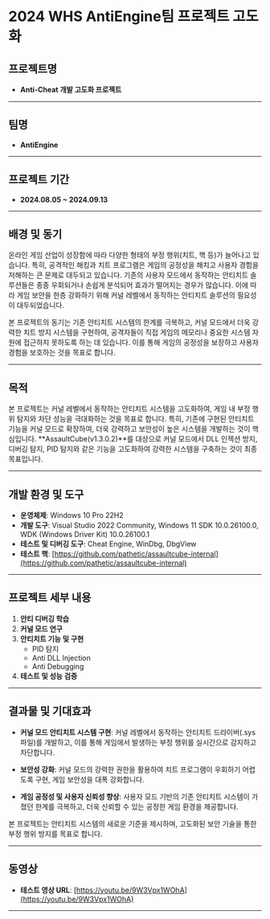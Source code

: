 # 2024 WHS AntiEngine팀 프로젝트 고도화

## 프로젝트명
- **Anti-Cheat 개발 고도화 프로젝트**

---

## 팀명
- **AntiEngine**

---

## 프로젝트 기간
- **2024.08.05 ~ 2024.09.13**

---

## 배경 및 동기
온라인 게임 산업이 성장함에 따라 다양한 형태의 부정 행위(치트, 핵 등)가 늘어나고 있습니다. 특히, 공격적인 해킹과 치트 프로그램은 게임의 공정성을 해치고 사용자 경험을 저해하는 큰 문제로 대두되고 있습니다. 기존의 사용자 모드에서 동작하는 안티치트 솔루션들은 종종 우회되거나 손쉽게 분석되어 효과가 떨어지는 경우가 많습니다. 이에 따라 게임 보안을 한층 강화하기 위해 커널 레벨에서 동작하는 안티치트 솔루션의 필요성이 대두되었습니다.

본 프로젝트의 동기는 기존 안티치트 시스템의 한계를 극복하고, 커널 모드에서 더욱 강력한 치트 방지 시스템을 구현하여, 공격자들이 직접 게임의 메모리나 중요한 시스템 자원에 접근하지 못하도록 하는 데 있습니다. 이를 통해 게임의 공정성을 보장하고 사용자 경험을 보호하는 것을 목표로 합니다.

---

## 목적
본 프로젝트는 커널 레벨에서 동작하는 안티치트 시스템을 고도화하여, 게임 내 부정 행위 탐지와 차단 성능을 극대화하는 것을 목표로 합니다. 특히, 기존에 구현된 안티치트 기능을 커널 모드로 확장하여, 더욱 강력하고 보안성이 높은 시스템을 개발하는 것이 핵심입니다. **AssaultCube(v1.3.0.2)**를 대상으로 커널 모드에서 DLL 인젝션 방지, 디버깅 탐지, PID 탐지와 같은 기능을 고도화하여 강력한 시스템을 구축하는 것이 최종 목표입니다.

---

## 개발 환경 및 도구
- **운영체제**: Windows 10 Pro 22H2
- **개발 도구**: Visual Studio 2022 Community, Windows 11 SDK 10.0.26100.0, WDK (Windows Driver Kit) 10.0.26100.1
- **테스트 및 디버깅 도구**: Cheat Engine, WinDbg, DbgView
- **테스트 핵**: [https://github.com/pathetic/assaultcube-internal](https://github.com/pathetic/assaultcube-internal)

---

## 프로젝트 세부 내용
1. **안티 디버깅 학습**
2. **커널 모드 연구**
3. **안티치트 기능 및 구현**
   - PID 탐지
   - Anti DLL Injection
   - Anti Debugging
4. **테스트 및 성능 검증**

---

## 결과물 및 기대효과
- **커널 모드 안티치트 시스템 구현**: 커널 레벨에서 동작하는 안티치트 드라이버(.sys 파일)를 개발하고, 이를 통해 게임에서 발생하는 부정 행위를 실시간으로 감지하고 차단합니다.

- **보안성 강화**: 커널 모드의 강력한 권한을 활용하여 치트 프로그램이 우회하기 어렵도록 구현, 게임 보안성을 대폭 강화합니다.

- **게임 공정성 및 사용자 신뢰성 향상**: 사용자 모드 기반의 기존 안티치트 시스템이 가졌던 한계를 극복하고, 더욱 신뢰할 수 있는 공정한 게임 환경을 제공합니다.

본 프로젝트는 안티치트 시스템의 새로운 기준을 제시하며, 고도화된 보안 기술을 통한 부정 행위 방지를 목표로 합니다.

---

## 동영상
- **테스트 영상 URL**: [https://youtu.be/9W3Vpx1WOhA](https://youtu.be/9W3Vpx1WOhA)

---
